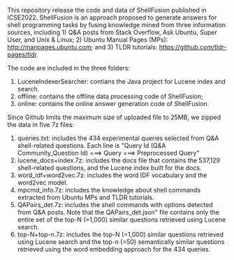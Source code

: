 This repository release the code and data of ShellFusion published in ICSE2022.
ShellFusion is an approach proposed to generate answers for shell programming tasks by fusing knowledge mined from three information sources, including 1) Q&A posts from Stack Overflow, Ask Ubuntu, Super User, and Unix & Linux; 2) Ubuntu Manual Pages (MPs): http://manpages.ubuntu.com; and 3) TLDR tutorials: https://github.com/tldr-pages/tldr.

The code are included in the three folders:
1. LuceneIndexerSearcher: contians the Java project for Lucene index and search.
2. offline: contains the offline data processing code of ShellFusion;
3. online: contains the online answer generation code of ShellFusion.

Since Github limits the maximum size of uploaded file to 25MB, we zipped the data in five 7z files:

1. queries.txt: includes the 434 experimental queries selected from Q&A shell-related questions. Each line is "Query Id (Q&A Community_Question Id) ===> Query ===> Preprocessed Query"
2. lucene_docs+index.7z: includes the docs file that contains the 537,129 shell-related questions, and the Lucene index built for the docs.
3. word_idf+word2vec.7z: includes the word IDF vocabulary and the word2vec model.
4. mpcmd_info.7z: includes the knowledge about shell commands extracted from Ubuntu MPs and TLDR tutorials.
5. QAPairs_det.7z: includes the shell commands with options detected from Q&A posts. Note that the QAPairs_det.json" file contains only the entire set of the top-N (=1,000) similar questions retrieved using Lucene search.
6. top-N+top-n.7z: includes the top-N (=1,000) similar questions retrieved using Lucene search and the top-n (=50) semantically similar questions retrieved using the word embedding approach for the 434 queries.